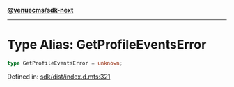[**@venuecms/sdk-next**](../Index.md)

***

# Type Alias: GetProfileEventsError

```ts
type GetProfileEventsError = unknown;
```

Defined in: [sdk/dist/index.d.mts:321](https://github.com/venuecms/sdk/blob/856f3c21fe737a18a698a4045f39e91f8662f370/packages/sdk/dist/index.d.mts#L321)
